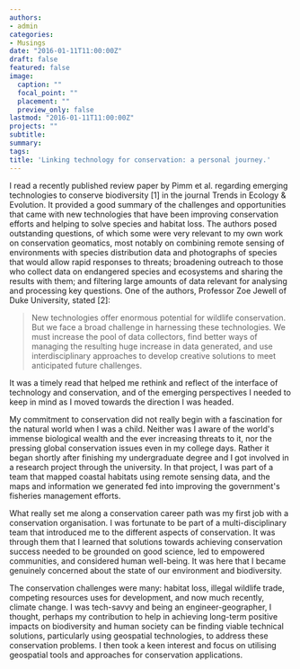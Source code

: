 ```yaml
---
authors:
- admin
categories:
- Musings
date: "2016-01-11T11:00:00Z"
draft: false
featured: false
image:
  caption: ""
  focal_point: ""
  placement: ""
  preview_only: false
lastmod: "2016-01-11T11:00:00Z"
projects: ""
subtitle:
summary:
tags:
title: 'Linking technology for conservation: a personal journey.'
---
```

I read a recently published review paper by Pimm et al. regarding emerging technologies to conserve biodiversity [1] in the journal Trends in Ecology & Evolution. It provided a good summary of the challenges and opportunities that came with new technologies that have been improving conservation efforts and helping to solve species and habitat loss. The authors posed outstanding questions, of which some were very relevant to my own work on conservation geomatics, most notably on combining remote sensing of environments with species distribution data and photographs of species that would allow rapid responses to threats; broadening outreach to those who collect data on endangered species and ecosystems and sharing the results with them; and filtering large amounts of data relevant for analysing and processing key questions. One of the authors, Professor Zoe Jewell of Duke University, stated [2]:

> New technologies offer enormous potential for wildlife conservation. But we face a broad challenge in harnessing these technologies. We must increase the pool of data collectors, find better ways of managing the resulting huge increase in data generated, and use interdisciplinary approaches to develop creative solutions to meet anticipated future challenges.

It was a timely read that helped me rethink and reflect of the interface of technology and conservation, and of the emerging perspectives I needed to keep in mind as I moved towards the direction I was headed.

My commitment to conservation did not really begin with a fascination for the natural world when I was a child. Neither was I aware of the world's immense biological wealth and the ever increasing threats to it, nor the pressing global conservation issues even in my college days. Rather it began shortly after finishing my undergraduate degree and I got involved in a research project through the university. In that project, I was part of a team that mapped coastal habitats using remote sensing data, and the maps and information we generated fed into improving the government's fisheries management efforts.

What really set me along a conservation career path was my first job with a conservation organisation. I was fortunate to be part of a multi-disciplinary team that introduced me to the different aspects of conservation. It was through them that I learned that solutions towards achieving conservation success needed to be grounded on good science, led to empowered communities, and considered human well-being. It was here that I became genuinely concerned about the state of our environment and biodiversity.

The conservation challenges were many: habitat loss, illegal wildlife trade, competing resources uses for development, and now much recently, climate change. I was tech-savvy and being an engineer-geographer, I thought, perhaps my contribution to help in achieving long-term positive impacts on biodiversity and human society can be finding viable technical solutions, particularly using geospatial technologies, to address these conservation problems. I then took a keen interest and focus on utilising geospatial tools and approaches for conservation applications.